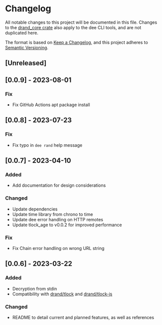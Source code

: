 # Changelog

All notable changes to this project will be documented in this file. Changes to the [drand_core crate](../drand_core/CHANGELOG.md) also apply to the dee CLI tools, and are not duplicated here.

The format is based on [Keep a Changelog](https://keepachangelog.com/en/1.0.0/), and this project adheres to [Semantic Versioning](https://semver.org/spec/v2.0.0.html).

## [Unreleased]

## [0.0.9] - 2023-08-01

### Fix

- Fix GitHub Actions apt package install

## [0.0.8] - 2023-07-23

### Fix

- Fix typo in `dee rand` help message

## [0.0.7] - 2023-04-10

### Added

- Add documentation for design considerations

### Changed

- Update dependencies
- Update time library from chrono to time
- Update dee error handling on HTTP remotes
- Update tlock_age to v0.0.2 for improved performance

### Fix

- Fix Chain error handling on wrong URL string

## [0.0.6] - 2023-03-22

### Added

- Decryption from stdin
- Compatibility with [drand/tlock](https://github.com/drand/tlock) and [drand/tlock-js](https://github.com/drand/tlock)

### Changed
- README to detail current and planned features, as well as references
